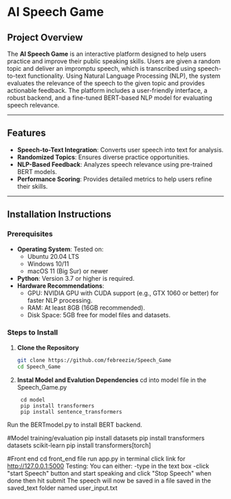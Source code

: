 # AI Speech Game

## Project Overview

The **AI Speech Game** is an interactive platform designed to help users practice and improve their public speaking skills. Users are given a random topic and deliver an impromptu speech, which is transcribed using speech-to-text functionality. Using Natural Language Processing (NLP), the system evaluates the relevance of the speech to the given topic and provides actionable feedback. The platform includes a user-friendly interface, a robust backend, and a fine-tuned BERT-based NLP model for evaluating speech relevance.

---

## Features

- **Speech-to-Text Integration**: Converts user speech into text for analysis.
- **Randomized Topics**: Ensures diverse practice opportunities.
- **NLP-Based Feedback**: Analyzes speech relevance using pre-trained BERT models.
- **Performance Scoring**: Provides detailed metrics to help users refine their skills.

---

## Installation Instructions

### Prerequisites

- **Operating System**: Tested on:
  - Ubuntu 20.04 LTS
  - Windows 10/11
  - macOS 11 (Big Sur) or newer
- **Python**: Version 3.7 or higher is required.
- **Hardware Recommendations**:
  - GPU: NVIDIA GPU with CUDA support (e.g., GTX 1060 or better) for faster NLP processing.
  - RAM: At least 8GB (16GB recommended).
  - Disk Space: 5GB free for model files and datasets.

### Steps to Install

1. **Clone the Repository**
   ```bash
   git clone https://github.com/febreezie/Speech_Game
   cd Speech_Game

2. **Instal Model and Evalution Dependencies**
    cd into model file in the Speech_Game.py
        
        cd model
        pip install transformers
        pip install sentence_transformers

Run the BERTmodel.py to install BERT backend.

#Model training/evaluation
    pip install datasets
    pip install transformers datasets scikit-learn
    pip install transformers[torch]

#Front end 
cd front_end file
run app.py
    in terminal click link for http://127.0.0.1:5000
    Testing:
        You can either:
            -type in the text box
            -click "start Speech" button and start speaking and click "Stop Speech" when done
        then hit submit
    The speech will now be saved in a file saved in the saved_text folder named user_input.txt

